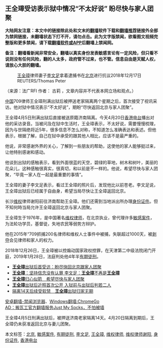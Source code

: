  <h2>王全璋受访表示狱中情况“不太好说” 盼尽快与家人团聚</h2> <p class="notice"><b>大陆网友注意：本文中的链接除此处和文末的<a href="https://github.com/bannedbook/fanqiang" >翻墙</a>软件下载和<a href="https://github.com/killgcd/justmysocks/blob/master/README.md">翻墙推荐</a>链接外全部为禁网链接，未翻墙状态下打不开，请勿点击。此为文字版禁闻，欲看图文视频完整版和更多禁闻，请下载<a href="https://github.com/bannedbook/fanqiang">翻墙软件或APP</a>后翻墙上禁闻网。</p><p>备注：翻墙看新闻非常安全，翻墙以真实身份发表敏感言论有一定风险，但只看不说则没有任何风险，翻的人太多，政府管不过来，也不管。信息自由是天赋人权，请放心大胆的翻墙。</b></p>  <div class="entry"> <figure>                <figcaption>                <span><a href="https://www.bannedbook.org/bnews/tag/%e7%8e%8b%e5%85%a8%e7%92%8b/" class="st_tag internal_tag" rel="tag" title="标签 王全璋 下的日志">王全璋</a>律师妻子<a href="https://www.bannedbook.org/bnews/tag/%e6%9d%8e%e6%96%87%e8%b6%b3/" class="st_tag internal_tag" rel="tag" title="标签 李文足 下的日志">李文足</a>拿着逮捕书在<a href="https://www.bannedbook.org/bnews/tag/%e5%8c%97%e4%ba%ac/" class="st_tag internal_tag" rel="tag" title="标签 北京 下的日志">北京</a>进行抗议2018年12月17日</span>                <span>REUTERS/Thomas Peter</span>            </figcaption></figure> <p>（来源：法广RFI                      <span>                作者：             </span>                                                                                        古莉                                                                                            ，文章内容并不代表本网立场和观点。）</p> <p>                    <span class='wp_keywordlink_affiliate'><a href="https://www.bannedbook.org/" title="中国" target="_blank">中国</a></span>709律师王全璋刑满出狱后被押送老家隔离两个星期之后，首次接受了视讯采访。他对狱中情况表示“不太好说”，期盼“尽快返回北京与家人团聚”。                </p> <p>王全璋4月5日刑满出狱后直接被送原籍济南隔离。今天4月20日<a href="https://www.bannedbook.org/bnews/tag/%E9%A6%99%E6%B8%AF%E7%94%B5%E5%8F%B0/" class="st_tag internal_tag" rel="tag" title="标签 香港电台 下的日志">香港电台</a>播出对他的采访录音。当被问及在狱中生活时，王全璋表示，不太好说，需要慢慢梳理，因为与世隔绝将近5年，很多信息不怎么对称，不知道怎么准确表达和表述。但他表示，根据了解，自己在狱中承受的跟其他人相比，应该不是最严重的。</p>  <p>他说，非常感谢外界的关心，了解到一些朋友的帮助，这使他的家人能够挺过来，让他特别感谢和感动。</p> <p>他谈到出狱的感触表示，看到外面很蓝的天空，碧绿的草地，树木和树叶，美丽的花朵儿，这种感触很真实，很真切，和以前是不一样的。他说，希望尽快与家人团聚，“毕竟一家人在一起是最重要的事情”。</p> <p>王全璋的妻子李文足表示，看过王全璋的照片后，发现他比以前苍老。李文足说，王全璋出狱后已经属于自由身，希望当局尽快让王全璋返回北京。</p>  <p>长沙<span class='wp_keywordlink_affiliate'><a href="https://www.bannedbook.org/bnews/weiquan/" title="维权" target="_blank">维权</a></span>律师谢阳前往济南帮助王全璋。他们还需到当地派出所办理<a href="https://www.bannedbook.org/bnews/tag/%E8%BA%AB%E4%BB%BD%E8%AF%81%E4%BB%B6/" class="st_tag internal_tag" rel="tag" title="标签 身份证件 下的日志">身份证件</a>。但不知何時当局允许王全璋返回北京与家人团聚。</p> <p>王全璋生于1976年，是中国著名<span class='wp_keywordlink'><a href="https://www.bannedbook.org/forum16/" title="维权律师 法律维权" target="_blank">维权律师</a></span>，在北京执业，曾代理许多<a href="https://www.bannedbook.org/bnews/tag/%E6%95%8F%E6%84%9F%E6%A1%88%E4%BB%B6/" class="st_tag internal_tag" rel="tag" title="标签 敏感案件 下的日志">敏感案件</a>，为法轮功学员，基督徒，失地农民等弱势方辩护。</p> <p>他在2015年“709抓捕200名律师和维权人士事件中被捕，失联超过1000天，被<span class='wp_keywordlink'><a href="https://www.bannedbook.org/forum2/topic21.html" title="《剥夺》 黄建民 著" target="_blank">剥夺</a></span>会见律师和家人的权力。</p>  <p>2018年12月26日，王全璋被以控煽动国家政权控罪，在天津第二中级法院闭门开庭，2019年1月28日，法庭判处他4年半<a href="https://www.bannedbook.org/bnews/tag/%E6%9C%89%E6%9C%9F%E5%BE%92%E5%88%91/" class="st_tag internal_tag" rel="tag" title="标签 有期徒刑 下的日志">有期徒刑</a>。</p> <ul class='op-related-articles' title='相关阅读'> <li><a href='https://www.bannedbook.org/bnews/cbnews/20200420/1316158.html' target='_blank'><b>王全璋</b>出狱后首受访：盼尽快回北京跟家人团聚</a></li> <li><a href='https://www.bannedbook.org/bnews/headline/20200420/1316128.html' target='_blank'><b>王全璋</b>：坚持信念没有认罪 李文足：<b>王全璋</b>不再是<b>王全璋</b></a></li> <li><a href='https://www.bannedbook.org/bnews/headline/20200420/1316094.html' target='_blank'><b>王全璋</b>归心似箭　希望尽快与家人团聚</a></li> <li><a href='https://www.bannedbook.org/bnews/ssgc/20200420/1316018.html' target='_blank'><b>王全璋</b>出狱后近照首次公开 入狱前与出狱后判若二人</a></li> <li><a href='https://www.bannedbook.org/bnews/headline/20200419/1315535.html' target='_blank'>隔离14天后续受软禁　<b>王全璋</b>出狱归家无期</a></li> </ul> <div class="texttj"> <a href="https://github.com/bannedbook/fanqiang/wiki/%E5%AE%89%E5%8D%93%E7%BF%BB%E5%A2%99-%E7%A6%81%E9%97%BB%E6%B5%8F%E8%A7%88%E5%99%A8" target="_blank">安卓翻墙-禁闻浏览器</a>、<a href="https://github.com/bannedbook/fanqiang/wiki/Chrome%E4%B8%80%E9%94%AE%E7%BF%BB%E5%A2%99%E5%8C%85" target="_blank">Windows翻墙:ChromeGo</a><br/> <a href="https://github.com/killgcd/justmysocks/blob/master/README.md" target="_blank">AD：搬瓦工官方翻墙服务Just My Socks，不怕被墙</a> </div><p>王全璋4月5日刑满出狱后，被押送济南老家隔离14天。4月20日隔离到期后，王全璋仍未获准返回北京与妻儿团聚。</p><a name='sharetosocial'></a>           </div><!--END ENTRY--> <div class="postfooter"> <div>本文标签：<a href="https://www.bannedbook.org/bnews/tag/%e5%8c%97%e4%ba%ac/" rel="tag">北京</a>, <a href="https://www.bannedbook.org/bnews/tag/%E6%95%8F%E6%84%9F%E6%A1%88%E4%BB%B6/" rel="tag">敏感案件</a>, <a href="https://www.bannedbook.org/bnews/tag/%E6%9C%89%E6%9C%9F%E5%BE%92%E5%88%91/" rel="tag">有期徒刑</a>, <a href="https://www.bannedbook.org/bnews/tag/%e6%9d%8e%e6%96%87%e8%b6%b3/" rel="tag">李文足</a>, <a href="https://www.bannedbook.org/bnews/tag/%e7%8e%8b%e5%85%a8%e7%92%8b/" rel="tag">王全璋</a>, <a href="https://www.bannedbook.org/bnews/tag/%e7%bb%b4%e6%9d%83%e5%be%8b%e5%b8%88/" rel="tag">维权律师</a>, <a href="https://www.bannedbook.org/bnews/tag/%E7%BB%B4%E6%9D%83%E5%BE%8B%E5%B8%88%E8%B0%A2%E9%98%B3/" rel="tag">维权律师谢阳</a>, <a href="https://www.bannedbook.org/bnews/tag/%E8%BA%AB%E4%BB%BD%E8%AF%81%E4%BB%B6/" rel="tag">身份证件</a>, <a href="https://www.bannedbook.org/bnews/tag/%E9%A6%99%E6%B8%AF%E7%94%B5%E5%8F%B0/" rel="tag">香港电台</a></div>  </div><!--END POSTFOOTER--> 